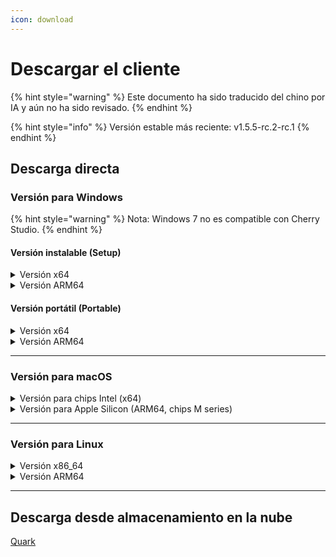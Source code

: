 ```yaml
---
icon: download
---
```

# Descargar el cliente


{% hint style="warning" %}
Este documento ha sido traducido del chino por IA y aún no ha sido revisado.
{% endhint %}




{% hint style="info" %}
Versión estable más reciente: v1.5.5-rc.2-rc.1
{% endhint %}

## Descarga directa

### Versión para Windows

{% hint style="warning" %}
Nota: Windows 7 no es compatible con Cherry Studio.
{% endhint %}

#### Versión instalable (Setup)

<details>

<summary>Versión x64</summary>

Ruta principal:

【[Sitio oficial Cherry Studio](https://cherry-ai.com/download)】 【[GitHub](https://github.com/CherryHQ/cherry-studio/releases/download/v1.5.4-rc.1/Cherry-Studio-1.5.5-rc.2-rc.1-x64-setup.exe)】

Rutas alternativas:

【[Ruta 1](https://download-cf.ocoolai.com/https://github.com/CherryHQ/cherry-studio/releases/download/v1.5.4-rc.1/Cherry-Studio-1.5.5-rc.2-rc.1-x64-setup.exe)】 【[Ruta 2](https://download.ocoolai.com/https://github.com/CherryHQ/cherry-studio/releases/download/v1.5.4-rc.1/Cherry-Studio-1.5.5-rc.2-rc.1-x64-setup.exe)】 【[Ruta 3](https://download.ocoolai.online/https://github.com/CherryHQ/cherry-studio/releases/download/v1.5.4-rc.1/Cherry-Studio-1.5.5-rc.2-rc.1-x64-setup.exe)】

</details>

<details>

<summary>Versión ARM64</summary>

Ruta principal:

【[Sitio oficial Cherry Studio](https://cherry-ai.com/download)】 【[GitHub](https://github.com/CherryHQ/cherry-studio/releases/download/v1.5.4-rc.1/Cherry-Studio-1.5.5-rc.2-rc.1-arm64-setup.exe)】

Rutas alternativas:

【[Ruta 1](https://download-cf.ocoolai.com/https://github.com/CherryHQ/cherry-studio/releases/download/v1.5.4-rc.1/Cherry-Studio-1.5.5-rc.2-rc.1-arm64-setup.exe)】 【[Ruta 2](https://download.ocoolai.com/https://github.com/CherryHQ/cherry-studio/releases/download/v1.5.4-rc.1/Cherry-Studio-1.5.5-rc.2-rc.1-arm64-setup.exe)】 【[Ruta 3](https://download.ocoolai.online/https://github.com/CherryHQ/cherry-studio/releases/download/v1.5.4-rc.1/Cherry-Studio-1.5.5-rc.2-rc.1-arm64-setup.exe)】

</details>

#### Versión portátil (Portable)

<details>

<summary>Versión x64</summary>

Ruta principal:

【[Sitio oficial Cherry Studio](https://cherry-ai.com/download)】 【[GitHub](https://github.com/CherryHQ/cherry-studio/releases/download/v1.5.4-rc.1/Cherry-Studio-1.5.5-rc.2-rc.1-x64-portable.exe)】

Rutas alternativas:

【[Ruta 1](https://download-cf.ocoolai.com/https://github.com/CherryHQ/cherry-studio/releases/download/v1.5.4-rc.1/Cherry-Studio-1.5.5-rc.2-rc.1-x64-portable.exe)】 【[Ruta 2](https://download.ocoolai.com/https://github.com/CherryHQ/cherry-studio/releases/download/v1.5.4-rc.1/Cherry-Studio-1.5.5-rc.2-rc.1-x64-portable.exe)】 【[Ruta 3](https://download.ocoolai.online/https://github.com/CherryHQ/cherry-studio/releases/download/v1.5.4-rc.1/Cherry-Studio-1.5.5-rc.2-rc.1-x64-portable.exe)】

</details>

<details>

<summary>Versión ARM64</summary>

Ruta principal:

【[Sitio oficial Cherry Studio](https://cherry-ai.com/download)】 【[GitHub](https://github.com/CherryHQ/cherry-studio/releases/download/v1.5.4-rc.1/Cherry-Studio-1.5.5-rc.2-rc.1-arm64-portable.exe)】

Rutas alternativas:

【[Ruta 1](https://download-cf.ocoolai.com/https://github.com/CherryHQ/cherry-studio/releases/download/v1.5.4-rc.1/Cherry-Studio-1.5.5-rc.2-rc.1-arm64-portable.exe)】 【[Ruta 2](https://download.ocoolai.com/https://github.com/CherryHQ/cherry-studio/releases/download/v1.5.4-rc.1/Cherry-Studio-1.5.5-rc.2-rc.1-arm64-portable.exe)】 【[Ruta 3](https://download.ocoolai.online/https://github.com/CherryHQ/cherry-studio/releases/download/v1.5.4-rc.1/Cherry-Studio-1.5.5-rc.2-rc.1-arm64-portable.exe)】

</details>

***

### Versión para macOS

<details>

<summary>Versión para chips Intel (x64)</summary>

Ruta principal:

【[Sitio oficial Cherry Studio](https://cherry-ai.com/download)】 【[GitHub](https://github.com/CherryHQ/cherry-studio/releases/download/v1.5.4-rc.1/Cherry-Studio-1.5.5-rc.2-rc.1-x64.dmg)】

Rutas alternativas:

【[Ruta 1](https://download-cf.ocoolai.com/https://github.com/CherryHQ/cherry-studio/releases/download/v1.5.4-rc.1/Cherry-Studio-1.5.5-rc.2-rc.1-x64.dmg)】 【[Ruta 2](https://download.ocoolai.com/https://github.com/CherryHQ/cherry-studio/releases/download/v1.5.4-rc.1/Cherry-Studio-1.5.5-rc.2-rc.1-x64.dmg)】 【[Ruta 3](https://download.ocoolai.online/https://github.com/CherryHQ/cherry-studio/releases/download/v1.5.4-rc.1/Cherry-Studio-1.5.5-rc.2-rc.1-x64.dmg)】

</details>

<details>

<summary>Versión para Apple Silicon (ARM64, chips M series)</summary>

Ruta principal:

【[Sitio oficial Cherry Studio](https://cherry-ai.com/download)】 【[GitHub](https://github.com/CherryHQ/cherry-studio/releases/download/v1.5.4-rc.1/Cherry-Studio-1.5.5-rc.2-rc.1-arm64.dmg)】

Rutas alternativas:

【[Ruta 1](https://download-cf.ocoolai.com/https://github.com/CherryHQ/cherry-studio/releases/download/v1.5.4-rc.1/Cherry-Studio-1.5.5-rc.2-rc.1-arm64.dmg)】 【[Ruta 2](https://download.ocoolai.com/https://github.com/CherryHQ/cherry-studio/releases/download/v1.5.4-rc.1/Cherry-Studio-1.5.5-rc.2-rc.1-arm64.dmg)】 【[Ruta 3](https://download.ocoolai.online/https://github.com/CherryHQ/cherry-studio/releases/download/v1.5.4-rc.1/Cherry-Studio-1.5.5-rc.2-rc.1-arm64.dmg)】

</details>

***

### Versión para Linux

<details>

<summary>Versión x86_64</summary>

Ruta principal:

【[Sitio oficial Cherry Studio](https://cherry-ai.com/download)】 【[GitHub](https://github.com/CherryHQ/cherry-studio/releases/download/v1.5.4-rc.1/Cherry-Studio-1.5.5-rc.2-rc.1-x86_64.AppImage)】

Rutas alternativas:

【[Ruta 1](https://download-cf.ocoolai.com/https://github.com/CherryHQ/cherry-studio/releases/download/v1.5.4-rc.1/Cherry-Studio-1.5.5-rc.2-rc.1-x86_64.AppImage)】 【[Ruta 2](https://download.ocoolai.com/https://github.com/CherryHQ/cherry-studio/releases/download/v1.5.4-rc.1/Cherry-Studio-1.5.5-rc.2-rc.1-x86_64.AppImage)】 【[Ruta 3](https://download.ocoolai.online/https://github.com/CherryHQ/cherry-studio/releases/download/v1.5.4-rc.1/Cherry-Studio-1.5.5-rc.2-rc.1-x86_64.AppImage)】

</details>

<details>

<summary>Versión ARM64</summary>

Ruta principal:

【[Sitio oficial Cherry Studio](https://cherry-ai.com/download)】 【[GitHub](https://github.com/CherryHQ/cherry-studio/releases/download/v1.5.4-rc.1/Cherry-Studio-1.5.5-rc.2-rc.1-arm64.AppImage)】

Rutas alternativas:

【[Ruta 1](https://download-cf.ocoolai.com/https://github.com/CherryHQ/cherry-studio/releases/download/v1.5.4-rc.1/Cherry-Studio-1.5.5-rc.2-rc.1-arm64.AppImage)】 【[Ruta 2](https://download.ocoolai.com/https://github.com/CherryHQ/cherry-studio/releases/download/v1.5.4-rc.1/Cherry-Studio-1.5.5-rc.2-rc.1-arm64.AppImage)】 【[Ruta 3](https://download.ocoolai.online/https://github.com/CherryHQ/cherry-studio/releases/download/v1.5.4-rc.1/Cherry-Studio-1.5.5-rc.2-rc.1-arm64-AppImage)】

</details>

***

## Descarga desde almacenamiento en la nube

[Quark](https://pan.quark.cn/s/c8533a1ec63e#/list/share)